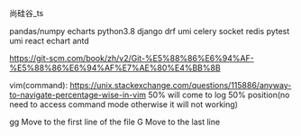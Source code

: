 尚硅谷_ts

pandas/numpy echarts python3.8 django drf umi celery socket redis pytest
umi react echart antd 

https://git-scm.com/book/zh/v2/Git-%E5%88%86%E6%94%AF-%E5%88%86%E6%94%AF%E7%AE%80%E4%BB%8B

vim(command):
https://unix.stackexchange.com/questions/115886/anyway-to-navigate-percentage-wise-in-vim
50% will come to log 50% position(no need to access command mode otherwise it will not working)

gg Move to the first line of the file
G Move to the last line
